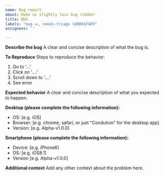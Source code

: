 ```yaml
---
name: Bug report
about: Make us slightly less bug ridden!
title: BUG
labels: "bug ᨁ, needs-triage \U0001F4E9"
assignees: ''

---
```


**Describe the bug**
A clear and concise description of what the bug is.

**To Reproduce**
Steps to reproduce the behavior:
1. Go to '...'
2. Click on '....'
3. Scroll down to '....'
4. See error

**Expected behavior**
A clear and concise description of what you expected to happen.

**Desktop (please complete the following information):**
 - OS: [e.g. iOS]
 - Browser: [e.g. chrome, safari, or just "Condution" for the desktop app]
 - Version: [e.g. Alpha-v1.0.0]

**Smartphone (please complete the following information):**
 - Device: [e.g. iPhone6]
 - OS: [e.g. iOS8.1]
 - Version [e.g. Alpha-v1.0.0]

**Additional context**
Add any other context about the problem here.

